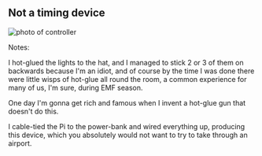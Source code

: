 ## Not a timing device 

![photo of controller](emf-2024/photos/controller.jpg) 

Notes:

I hot-glued the lights to the hat, and I managed to stick 2 or 3 of them on backwards because I'm an idiot, and of course by the time I was done there were little wisps of hot-glue all round the room, a common experience for many of us, I'm sure, during EMF season.

One day I'm gonna get rich and famous when I invent a hot-glue gun that doesn't do this.

I cable-tied the Pi to the power-bank and wired everything up, producing this device, which you absolutely would not want to try to take through an airport.
